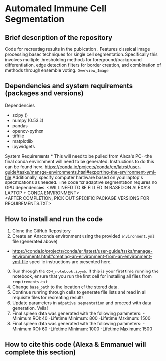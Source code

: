 # Automated Immune Cell Segmentation

## Brief description of the repository

Code for recreating results in the publication <INSERT FINAL PAPER NAME>. Features classical image processing based techniques for single cell segmentation. Specifically this involves multiple thresholding methods for foreground/background differentiation, edge detection filters for border creation, and combination of methods through ensemble voting. `Overview_Image`

## Dependencies and system requirements (packages and versions)

Dependencies
* scipy ()
 * numpy (0.53.3)
 * pandas
 * opencv-python
 * tifffile
 * matplotlib
 * ipywidgets
  
System Requirements
* 
This will need to be pulled from Alexa's PC--the final conda environment will need to be generated. Instructions to do this can be found here. https://conda.io/projects/conda/en/latest/user-guide/tasks/manage-environments.html#exporting-the-environment-yml-file 
Additionally, specify computer hardware based on your laptop's specifications as needed. The code for adaptive segmentation requires no GPU dependencies. <WILL NEED TO BE FILLED IN BASED ON ALEXA'S LAPTOP + CONDA ENVIRONMENT>  
<AFTER COMPLETION, PICK OUT SPECIFIC PACKAGE VERSIONS FOR REQUIREMENTS.TXT>  

## How to install and run the code

1. Clone the GitHub Repository
2. Create an Anaconda environment using the provided `environment.yml` file (generated above)
  - https://conda.io/projects/conda/en/latest/user-guide/tasks/manage-environments.html#creating-an-environment-from-an-environment-yml-file specific instructions are presented here. 
3. Run through the `CD4_notebook.ipynb`. If this is your first time running the notebook, ensure that you run the first cell for installing all files from `requirements.txt`
4. Change `base_path` to the location of the stored data. 
5. Continue running through cells to generate file lists and read in all requisite files for recreating results. 
6. Update parameters in `adpative segmentation` and proceed with data generation. Voila!  
7. Final spleen data was generated with the following parameters: 
-Minimum ROI: 40
-Lifetime Minimum: 800
-Lifetime Maximum: 1500
8. Final spleen data was generated with the following parameters:
-Minimum ROI: 60
-Lifetime Minimum: 1000
-Lifetime Maximum: 1500

## How to cite this code (Alexa & Emmanuel will complete this section)
